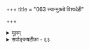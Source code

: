+++
title = "063 स्यान्मुक्तो विश्वदेही"

+++
<details><summary>मूलम्</summary>

स्यान्मुक्तो विश्वदेही यदि भवति जगद्व्यापृतौ तस्य शक्तिः स्वातन्त्र्यं क्वाप्यशक्तौ विगलति स च नः स स्वराडित्यधीतः ।  
धत्तेऽनुच्छेद्यसारा तदियमुभयतःपाशतां तर्करज्जुर्मैवं देवस्तदिच्छां क्वचिदपि न विहन्त्येवमस्तु स्वराट् सः ॥ ६३ ॥
</details>

<details><summary>सर्वाङ्कषटीका - ६३</summary>

मुक्तात्मनां परमात्मवदेव यदि सशरीरत्वादिकं स्यात्, तर्हि तेषां तद्वदेव जगत्कारणत्वमपि स्यात् । ततश्च जगत्कारणत्वं ब्रह्मलक्षणं न स्यात् । अपि च जगत्कारणानि बहवो भवेयुरिति शङ्कायां, सूत्रकारैरेव ‘जगद्व्यापारवर्जम्' (ब्र. सू. 4-4-17) इति परमात्मसाम्यमानन्दप्रयुक्तम्, न तु जगत्कारणत्वं मुक्तात्मनामिति समाहितमनूद्य दर्शयति – स्यादित्यादि । **जगद्व्यापृतौ** =जगत्सृष्ट्यादिकार्ये **तस्य** = मुक्तात्मनः शक्तिः - सामर्थ्यम् यदि भवति, तदा मुक्तः विश्वदेही - परमात्मवदेव जगच्छरीरी सर्वान्तर्यामी स्यात् । सर्वान्तर्यामित्वं हि एकस्यैव भवेत्, बहूनां कथं सर्वान्तर्यामित्वसंभवः ? । यदि जगच्छरीरित्वम्, तत्प्रयुक्तं जगत्कारणत्वम् च नास्ति चेत्, **क्वापि** = कुत्रचिद्विषये अशक्तौ - शक्त्यभावे **स्वातन्त्र्यम्** = **विगलति** =अपगच्छति । शक्तिस्तु वर्तते, अथापि न कदापि तथा करोतीति तु न युज्यते, कदापि किञ्चिदकुर्वतः तच्छक्तिसद्भावे प्रमाणाभावात् । अस्त्वेकस्मिन् विषये अशक्तिरिति चेत्; तदपि न युज्यते, यतः - स **च** = मुक्तश्च **नः** = वैदिकानामस्माकम् 'स स्वराट्' इति **अधीतः** = 'स स्वराड्भवति' (छा. 7-25-2) इति वेदेनैवाभिहितः । वैदिकानामस्माकं वेदोक्तं कथं त्यक्तुं शक्यम् ? **तत्** = **तस्मात्** = परस्परविरोधात् **इयम्** = उक्तरूपा **अनुच्छेद्यसारा** =अत्यन्तं प्रबला **तर्करज्जुः** = तर्करूपा रज्जुः, उभयतः **पाशताम्** = कण्ठयोः पार्श्व- 

 

[[310]] 

द्वयेऽपि आकृष्यमाणा प्राणापायताम् धत्ते । उच्छेत्तुमप्यशक्या, अतिप्रबलत्वात् । अतः का गतिरिति चेत्, **मैवम्** = एवं न युज्यते । कुतः ? देवः परमात्मा **क्वचिदपि** = कस्मिन्नपि विषये **तदिच्छाम्** = तस्य मुक्तस्य इच्छाम् न **विहन्ति** =न रुणद्धि । **एवम्** = इच्छाया अपघाताभावादेव **सः** = मुक्तः **स्वराट्** = उक्तश्रुत्या स्वतन्त्रः अस्तु । ‘स स्वराट् भवति' (छां 7-2-2 ) इति मुक्तात्मनः निरङ्कशं स्वातन्त्र्यं श्रूयते । अतः तस्य जगत्कारणत्वमप्यङ्गीकार्यमेव । नो चेत्, एतदपेक्षया जगत्कर्ता परमात्मैव सर्वशक्तः स्यात्, अस्य च तदधीनता स्यात् । तथा च कथं स्वराट्त्वमिति चेत्, मुक्तात्मापि सर्वशक्त एव । परं तु सर्वज्ञत्वस्यापि तस्य सत्त्वेन, स्पर्धासूयादिदुर्गुणानां लेशतोऽप्यभावाच, परमात्मन इच्छादिकं जानन् सः, स्वस्य जगत्स्रष्टृत्वं कदापि नेच्छति । अत इच्छाया विघातप्रसक्तिरेव नास्तीति कदापि न स्वातन्त्र्यच्युतिः ॥ 

केचिद्विमर्शकम्मन्याः मन्यन्तो न्यूनतामिमाम् । दृढां सगुणवादेऽस्मिन्, निर्गुणं परमं विदुः ॥ सगुण निर्गुणे वापि वादेऽतिकलहो वृथा । पक्षद्वयेऽपि नात्यन्तवैषम्यं फलतो भवेत् ॥ 

सगुणवादे हि मुक्तौ तारतम्यमनिवार्यम् । निर्गुणवादे महति वैषम्ये सत्यपि, कथमुभयोः फलत ऐक्यमिति चेत् ; अस्तु तत् । इदं पृच्छामः - मुक्तौ तारतम्ये सति का हानिः ? स्वर्गे तारतम्यसत्त्वात् निरतिशयपुरुषार्थता स्वर्गस्य यथा नास्ति, तथा मोक्षे तारतम्ये सति तस्य निरतिशयपुरुषार्थत्वाभावे वा का हानिः ? सातिशयत्वे हि, उत्कृष्टस्वर्गिणं दृष्ट्वा निकृष्टस्वर्गिणः दुःखमनिवार्यम् । ततः स्पर्धा - सूयादिकम् । ततः निरतिशयसुखलाभार्थं पुनर्जन्मस्वीकारादिकमवर्जनीयमिति, सांसारिकसुखतुल्यमेव स्यात् मोक्षसुखमपीति चेत्, निर्गुणवादिभिर्वा कथं सगुणमोक्षस्य मोक्षत्वमङ्गीक्रियते; तस्य स्वर्गतौल्यं कुतो नोच्यते । कथं चैषामपुनरावृत्तिः ? अनावृत्तिसूत्रमपि सगुणविषयकमेव, निर्गुणमुक्तौ पुनरावृत्तिशङ्खैव नोदेतीत्युच्यते । तथा च को दोष इति चेत् — सत्यम्, शङ्काः सर्वा अपि, समाधानानि सर्वाण्यपि, यावत्पर्यन्तं त्रिपुटीप्रसक्तिः, तावत्पर्यन्तमेव । निर्गुणे त्रिपुट्याः अनङ्गीकारात् न शङ्का न समाधानञ्च । तर्हि विचारशास्त्रस्य कथं प्रवृत्तिः ? कः संशयः ? सगुणमधिकृत्यैव प्रवृत्तं वेदान्तविचारशास्त्रम् । ब्रह्मशब्दः सगुण एव मुख्यवृत्तः, प्रवृत्तिनिमित्तपूर्तेः, निर्गुणे तु औपचारिकः इति खलु तव मतम् । निर्गुणं तु ब्रह्म अवाच्यम्, अवेद्यं चेत्युच्यते । तदधिकृत्य विचारः कथं प्रवर्तते ? इदमेवावेदयति निर्गुणसगुणभेदः केवलं कल्पित इति ॥ 

THE 

सगुणं निर्गुणं चेति द्वयमेकं सतां मतम् । अवस्थाभेदमात्रं स्यादहिकुण्डलिनोरिव ॥ 

देवदत्तस्स्वपन् गच्छन् एक एव मतस्सताम् । अनन्तरसरे त्वेतत् विस्तरेण विचार्यते ॥ 

सारतस्तु श्रवणं वा, विचारो वा, साधनं वा सर्वं सविशेषविषयकमेव । प्राप्तिस्त्वत्यन्तविपुलेति तत्क्रतुविचारप्रकरणे न्यरूपि । अतः विचारशास्त्रदृष्ट्या मुक्तस्यैश्वर्यं जगद्व्यापारवर्जमेव । विचारस्य परमावधिरयमेव अन्यथा हि- 

जगद्व्यापारमुख्यानां सूत्राणां गतिरुच्यताम् । सगुणब्रह्मविषयाण्येतानीति यदीष्यते ॥ 

मिथ्यावस्त्वधिकृत्यैव सर्वं शास्त्रं समर्थितम् । यदि, ते को विशेषः स्यात्सर्वापह्नववादिनः । वर्जयामः पौनरुक्त्यं, यतस्सर्वं भविष्यति । अनन्तरसरे क्षोदक्षमं तावत्तु सह्यताम् ॥ ६३ ॥
</details>
